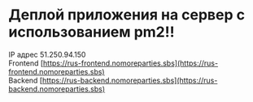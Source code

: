 # Деплой приложения на сервер с использованием pm2!!

IP адрес 51.250.94.150   
Frontend [https://rus-frontend.nomoreparties.sbs](https://rus-frontend.nomoreparties.sbs)  
Backend [https://rus-backend.nomoreparties.sbs](https://rus-backend.nomoreparties.sbs)
